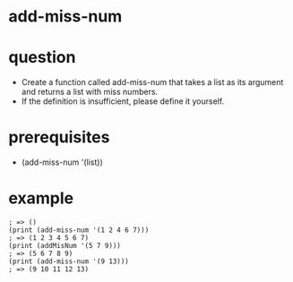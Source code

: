 # add-miss-num

# question
- Create a function called add-miss-num that takes a list as its argument and returns a list with miss numbers.
- If the definition is insufficient, please define it yourself.

# prerequisites

- (add-miss-num '(list))

# example

```(print (add-miss-num '()))
; => ()
(print (add-miss-num '(1 2 4 6 7)))
; => (1 2 3 4 5 6 7)
(print (addMisNum '(5 7 9))) 
; => (5 6 7 8 9)
(print (add-miss-num '(9 13)))
; => (9 10 11 12 13)
```